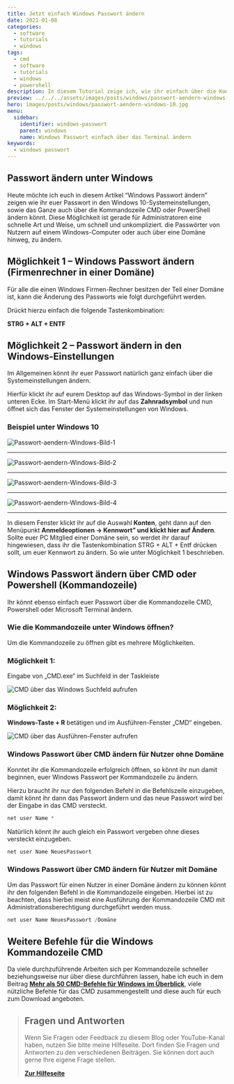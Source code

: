 ```yaml
---
title: Jetzt einfach Windows Passwort ändern
date: 2021-01-08
categories:
  - software
  - tutorials
  - windows
tags:
  - cmd
  - software
  - tutorials
  - windows
  - powershell
description: In diesem Tutorial zeige ich, wie ihr einfach über die Kommandozeile, das Windows Passwort ändert.
preview: ../../../assets/images/posts/windows/passwort-aendern-windows-10.jpg
hero: images/posts/windows/passwort-aendern-windows-10.jpg
menu:
  sidebar:
    identifier: windows-passwort
    parent: windows
    name: Windows Passwort einfach über das Terminal ändern
keywords:
  - windows passwort
---
```


## Passwort ändern unter Windows 

Heute möchte ich euch in diesem Artikel “Windows Passwort ändern” zeigen wie ihr euer Passwort in den Windows 10-Systemeinstellungen, sowie das Ganze auch über die Kommandozeile CMD oder PowerShell ändern könnt. Diese Möglichkeit ist gerade für Administratoren eine schnelle Art und Weise, um schnell und unkompliziert. die Passwörter von Nutzern auf einem Windows-Computer oder auch über eine Domäne hinweg, zu ändern.

## Möglichkeit 1 – Windows Passwort ändern (Firmenrechner in einer Domäne)

Für alle die einen Windows Firmen-Rechner besitzen der Teil einer Domäne ist, kann die Änderung des Passworts wie folgt durchgeführt werden. 

Drückt hierzu einfach die folgende Tastenkombination: 

**STRG + ALT + ENTF**

## Möglichkeit 2 – Passwort ändern in den Windows-Einstellungen

Im Allgemeinen könnt ihr euer Passwort natürlich ganz einfach über die Systemeinstellungen ändern. 

Hierfür klickt ihr auf eurem Desktop auf das Windows-Symbol in der linken unteren Ecke. Im Start-Menü klickt ihr auf das **Zahnradsymbol** und nun öffnet sich das Fenster der Systemeinstellungen von Windows.

### Beispiel unter Windows 10

![Passwort-aendern-Windows-Bild-1](images/posts/windows/Passwort-aendern-Windows-10-Bild-1.jpg)   

---
![Passwort-aendern-Windows-Bild-2](/images/posts/windows/Passwort-aendern-Windows-10-Bild-2.jpg)

---

![Passwort-aendern-Windows-Bild-3](/images/posts/windows/Passwort-aendern-Windows-10-Bild-3.jpg)

---

![Passwort-aendern-Windows-Bild-4](/images/posts/windows/Passwort-aendern-Windows-10-Bild-4.jpg)

---

In diesem Fenster klickt ihr auf die Auswahl **Konten**, geht dann auf den Menüpunkt **Anmeldeoptionen -> Kennwort” und klickt hier auf Ändern**. Sollte euer PC Mitglied einer Domäne sein, so werdet ihr darauf hingewiesen, dass ihr die Tastenkombination STRG + ALT + Entf drücken sollt, um euer Kennwort zu ändern. So wie unter Möglichkeit 1 beschrieben.

## Windows Passwort ändern über CMD oder Powershell (Kommandozeile)

Ihr könnt ebenso einfach euer Passwort über die Kommandozeile CMD, Powershell oder Microsoft Terminal ändern.

### Wie die Kommandozeile unter Windows öffnen?

Um die Kommandozeile zu öffnen gibt es mehrere Möglichkeiten.

### Möglichkeit 1:

Eingabe von „CMD.exe“ im Suchfeld in der Taskleiste

![CMD über das Windows Suchfeld aufrufen](/images/posts/windows/Windows-10-Passwort-aendern-CMD.jpg)

### Möglichkeit 2:

**Windows-Taste + R** betätigen und im Ausführen-Fenster „CMD“ eingeben.

![CMD über das Ausführen-Fenster aufrufen](/images/posts/windows/Windows-10-Passwort-aendern-Windows-R.jpg)

### Windows Passwort über CMD ändern für Nutzer ohne Domäne

Konntet ihr die Kommandozeile erfolgreich öffnen, so könnt ihr nun damit beginnen, euer Windows Passwort per Kommandozeile zu ändern.

Hierzu braucht ihr nur den folgenden Befehl in die Befehlszeile einzugeben, damit könnt ihr dann das Passwort ändern und das neue Passwort wird bei der Eingabe in das CMD versteckt.

```powershell
net user Name *
```

Natürlich könnt ihr auch gleich ein Passwort vergeben ohne dieses versteckt einzugeben.

```powershell
net user Name NeuesPasswort
```

### Windows Passwort über CMD ändern für Nutzer mit Domäne

Um das Passwort für einen Nutzer in einer Domäne ändern zu können könnt ihr den folgenden Befehl in die Kommandozeile eingeben. Hierbei ist zu beachten, dass hierbei meist eine Ausführung der Kommandozeile CMD mit Administrationsberechtigung durchgeführt werden muss.

```powershell
net user Name NeuesPasswort /Domäne
```

## Weitere Befehle für die Windows Kommandozeile CMD

Da viele durchzuführende Arbeiten sich per Kommandozeile schneller beziehungsweise nur über diese durchführen lassen, habe ich euch in dem Beitrag [**Mehr als 50 CMD-Befehle für Windows im Überblick**](/posts/windows/cmd-befehle-im-ueberblick/), viele nützliche Befehle für das CMD zusammengestellt und diese auch für euch zum Download angeboten.

<!-- FM:Snippet:Start data:{"id":"Help deutsch","fields":[]} -->
> ## Fragen und Antworten
>
> Wenn Sie Fragen oder Feedback zu diesem Blog oder YouTube-Kanal haben, nutzen Sie bitte meine Hilfeseite. Dort finden Sie Fragen und Antworten zu den verschiedenen Beiträgen. Sie können dort auch gerne Ihre eigene Frage stellen.
>
> [**Zur Hilfeseite**](https://help.secure-bits.org/)
<!-- FM:Snippet:End -->

